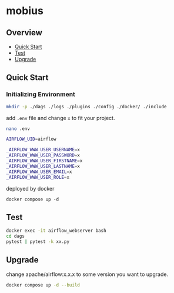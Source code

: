 # mobius

## Overview
- [Quick Start](#quick-start)
- [Test](#test)
- [Upgrade](#upgrade)

## Quick Start

### Initializing Environment

```bash
mkdir -p ./dags ./logs ./plugins ./config ./docker/ ./include
```

add `.env` file and change `x` to fit your project.

```bash
nano .env

AIRFLOW_UID=airflow

_AIRFLOW_WWW_USER_USERNAME=x
_AIRFLOW_WWW_USER_PASSWORD=x
_AIRFLOW_WWW_USER_FIRSTNAME=x
_AIRFLOW_WWW_USER_LASTNAME=x
_AIRFLOW_WWW_USER_EMAIL=x
_AIRFLOW_WWW_USER_ROLE=x
```

deployed by docker

```
docker compose up -d
```

## Test

```bash
docker exec -it airflow_webserver bash
cd dags
pytest | pytest -k xx.py
```

## Upgrade

change apache/airflow:x.x.x to some version you want to upgrade.

```bash
docker compose up -d --build
```